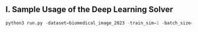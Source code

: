 ## I. Sample Usage of the Deep Learning Solver

```python 
python3 run.py -dataset=biomedical_image_2023 -train_sim=1 -batch_size=4 -pre_load_dataset=True -num_masks=10 -mask_length=205 -layer_standardization=True -num_components_to_keep=4 -num_features=4 -resized_x_y=256 -PCA_variance_threshold=0.995 -continue_training=True -eval_only=False
```

